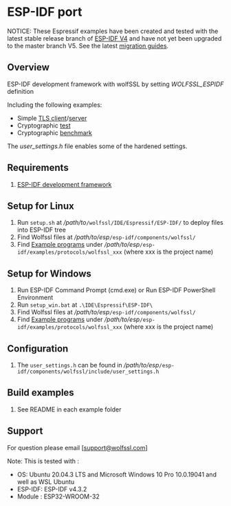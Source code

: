 # ESP-IDF port

NOTICE: These Espressif examples have been created and tested with the latest stable release branch of 
[ESP-IDF V4](https://docs.espressif.com/projects/esp-idf/en/v4.4.1/esp32/get-started/index.html)
and have not yet been upgraded to the master branch V5. 
See the latest [migration guides](https://docs.espressif.com/projects/esp-idf/en/latest/esp32/migration-guides/index.html).

## Overview
 ESP-IDF development framework with wolfSSL by setting *WOLFSSL_ESPIDF* definition

Including the following examples:

* Simple [TLS client](./examples/wolfssl_client/)/[server](./examples/wolfssl_server/)
* Cryptographic [test](./examples/wolfssl_test/)
* Cryptographic [benchmark](./examples/wolfssl_benchmark/)

 The *user_settings.h* file enables some of the hardened settings.

## Requirements
 1. [ESP-IDF development framework](https://docs.espressif.com/projects/esp-idf/en/latest/get-started/)

## Setup for Linux
 1. Run `setup.sh` at _/path/to_`/wolfssl/IDE/Espressif/ESP-IDF/` to deploy files into ESP-IDF tree  
 2. Find Wolfssl files at _/path/to/esp_`/esp-idf/components/wolfssl/`
 3. Find [Example programs](https://github.com/wolfSSL/wolfssl/tree/master/IDE/Espressif/ESP-IDF/examples) under _/path/to/esp_`/esp-idf/examples/protocols/wolfssl_xxx` (where xxx is the project name)

## Setup for Windows
 1. Run ESP-IDF Command Prompt (cmd.exe) or Run ESP-IDF PowerShell Environment
 2. Run `setup_win.bat` at `.\IDE\Espressif\ESP-IDF\`
 3. Find Wolfssl files at _/path/to/esp_`/esp-idf/components/wolfssl/`
 4. Find [Example programs](https://github.com/wolfSSL/wolfssl/tree/master/IDE/Espressif/ESP-IDF/examples) under _/path/to/esp_`/esp-idf/examples/protocols/wolfssl_xxx` (where xxx is the project name)

## Configuration
 1. The `user_settings.h` can be found in _/path/to/esp_`/esp-idf/components/wolfssl/include/user_settings.h`

## Build examples
 1. See README in each example folder

## Support
 For question please email [support@wolfssl.com]

 Note: This is tested with :  
   - OS: Ubuntu 20.04.3 LTS and Microsoft Windows 10 Pro 10.0.19041 and well as WSL Ubuntu
   - ESP-IDF: ESP-IDF v4.3.2
   - Module : ESP32-WROOM-32
